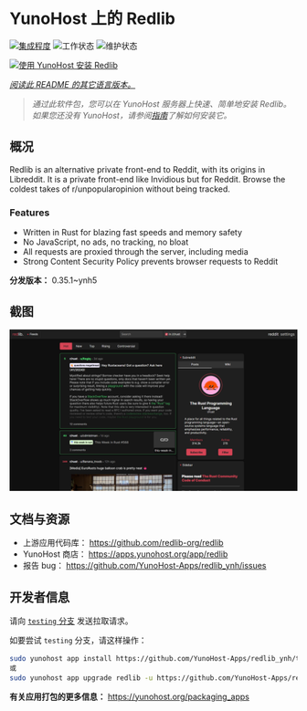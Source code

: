 <!--
注意：此 README 由 <https://github.com/YunoHost/apps/tree/master/tools/readme_generator> 自动生成
请勿手动编辑。
-->

# YunoHost 上的 Redlib

[![集成程度](https://apps.yunohost.org/badge/integration/redlib)](https://ci-apps.yunohost.org/ci/apps/redlib/)
![工作状态](https://apps.yunohost.org/badge/state/redlib)
![维护状态](https://apps.yunohost.org/badge/maintained/redlib)

[![使用 YunoHost 安装 Redlib](https://install-app.yunohost.org/install-with-yunohost.svg)](https://install-app.yunohost.org/?app=redlib)

*[阅读此 README 的其它语言版本。](./ALL_README.md)*

> *通过此软件包，您可以在 YunoHost 服务器上快速、简单地安装 Redlib。*  
> *如果您还没有 YunoHost，请参阅[指南](https://yunohost.org/install)了解如何安装它。*

## 概况

Redlib is an alternative private front-end to Reddit, with its origins in Libreddit. It is a private front-end like Invidious but for Reddit. Browse the coldest takes of r/unpopularopinion without being tracked.

### Features

- Written in Rust for blazing fast speeds and memory safety
- No JavaScript, no ads, no tracking, no bloat
- All requests are proxied through the server, including media
- Strong Content Security Policy prevents browser requests to Reddit


**分发版本：** 0.35.1~ynh5

## 截图

![Redlib 的截图](./doc/screenshots/screenshot.png)

## 文档与资源

- 上游应用代码库： <https://github.com/redlib-org/redlib>
- YunoHost 商店： <https://apps.yunohost.org/app/redlib>
- 报告 bug： <https://github.com/YunoHost-Apps/redlib_ynh/issues>

## 开发者信息

请向 [`testing` 分支](https://github.com/YunoHost-Apps/redlib_ynh/tree/testing) 发送拉取请求。

如要尝试 `testing` 分支，请这样操作：

```bash
sudo yunohost app install https://github.com/YunoHost-Apps/redlib_ynh/tree/testing --debug
或
sudo yunohost app upgrade redlib -u https://github.com/YunoHost-Apps/redlib_ynh/tree/testing --debug
```

**有关应用打包的更多信息：** <https://yunohost.org/packaging_apps>
